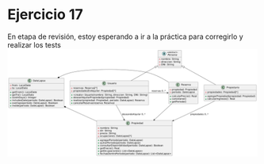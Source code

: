 # Ejercicio 17
En etapa de revisión, estoy esperando a ir a la práctica para corregirlo y realizar los tests
![Diagrama UML](./diagrama_v4_uml.png)
